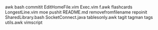 awk
bash
commitit
EditHomeFile.vim
Exec.vim
f.awk
flashcards
LongestLine.vim
moe
pushit
README.md
removefromfilename
repoinit
SharedLibrary.bash
SocketConnect.java
tablesonly.awk
tagit
tagman
tags
utils.awk
vimscript
